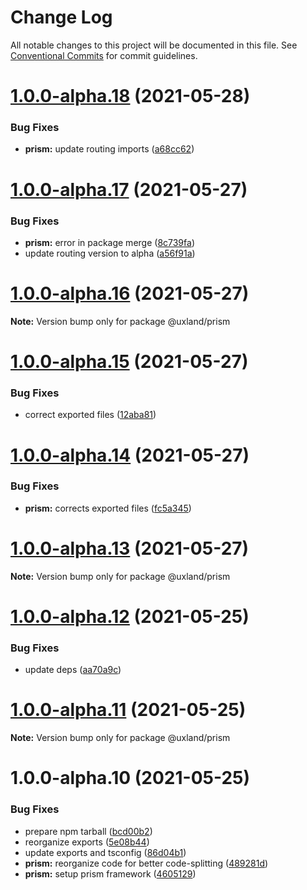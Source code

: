 # Change Log

All notable changes to this project will be documented in this file.
See [Conventional Commits](https://conventionalcommits.org) for commit guidelines.

# [1.0.0-alpha.18](https://github.com/uxland/lit/compare/@uxland/prism@1.0.0-alpha.17...@uxland/prism@1.0.0-alpha.18) (2021-05-28)


### Bug Fixes

* **prism:** update routing imports ([a68cc62](https://github.com/uxland/lit/commit/a68cc62eb548423b5bb665fcc79b4084c11534c7))





# [1.0.0-alpha.17](https://github.com/uxland/lit/compare/@uxland/prism@1.0.0-alpha.16...@uxland/prism@1.0.0-alpha.17) (2021-05-27)


### Bug Fixes

* **prism:** error in package merge ([8c739fa](https://github.com/uxland/lit/commit/8c739fa94476edad3c51425ff73fa647cd03faca))
* update routing version to alpha ([a56f91a](https://github.com/uxland/lit/commit/a56f91abfd64e257848f5d8de275170c1ad2be5c))





# [1.0.0-alpha.16](https://github.com/uxland/lit/compare/@uxland/prism@1.0.0-alpha.15...@uxland/prism@1.0.0-alpha.16) (2021-05-27)

**Note:** Version bump only for package @uxland/prism





# [1.0.0-alpha.15](https://github.com/uxland/lit/compare/@uxland/prism@1.0.0-alpha.14...@uxland/prism@1.0.0-alpha.15) (2021-05-27)


### Bug Fixes

* correct exported files ([12aba81](https://github.com/uxland/lit/commit/12aba8177bfb92ff4f613715733f6e553f926426))





# [1.0.0-alpha.14](https://github.com/uxland/lit/compare/@uxland/prism@1.0.0-alpha.13...@uxland/prism@1.0.0-alpha.14) (2021-05-27)


### Bug Fixes

* **prism:** corrects exported files ([fc5a345](https://github.com/uxland/lit/commit/fc5a345d8e1a5149999ce2cb9aeb27553b555f23))





# [1.0.0-alpha.13](https://github.com/uxland/lit/compare/@uxland/prism@1.0.0-alpha.12...@uxland/prism@1.0.0-alpha.13) (2021-05-27)

**Note:** Version bump only for package @uxland/prism





# [1.0.0-alpha.12](https://github.com/uxland/lit/compare/@uxland/prism@1.0.0-alpha.11...@uxland/prism@1.0.0-alpha.12) (2021-05-25)


### Bug Fixes

* update deps ([aa70a9c](https://github.com/uxland/lit/commit/aa70a9cd3008551d41d7581ec3fdd3b9b0f3c9bc))





# [1.0.0-alpha.11](https://github.com/uxland/lit/compare/@uxland/prism@1.0.0-alpha.10...@uxland/prism@1.0.0-alpha.11) (2021-05-25)

**Note:** Version bump only for package @uxland/prism





# 1.0.0-alpha.10 (2021-05-25)


### Bug Fixes

* prepare npm tarball ([bcd00b2](https://github.com/uxland/lit/commit/bcd00b22657cd4a6b2fb45b5d42767bfe2bd16a0))
* reorganize exports ([5e08b44](https://github.com/uxland/lit/commit/5e08b44998179d4801ee679d03735eca90bcd9e1))
* update exports and tsconfig ([86d04b1](https://github.com/uxland/lit/commit/86d04b1a86be5bb25ae795a1154dc4de277e0fe7))
* **prism:** reorganize code for better code-splitting ([489281d](https://github.com/uxland/lit/commit/489281de92798891c7599d8d788e7bdce282301f))
* **prism:** setup prism framework ([4605129](https://github.com/uxland/lit/commit/46051292582c0a0a0c385db7782157226c6ec182))
